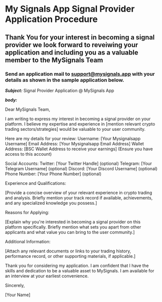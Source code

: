 # My Signals App Signal Provider Application Procedure

## Thank You for your interest in becoming a signal provider we look forward to reveiwing your application and including you as a valuable member to the MySignals Team

### Send an application mail to <a style="color:blue" href="mailto:support@mysignals.app">support@mysignals.app</a> with your details as shown in the sample application below.

***Subject:*** Signal Provider Application @ MySignals App

***body:***

Dear MySignals Team,

I am writing to express my interest in becoming a signal provider on your platform. I believe my expertise and experience in [mention relevant crypto trading sectors/strategies] would be valuable to your user community.

Here are my details for your review:
Username: [Your Mysignalsapp Username]
Email Address: [Your Mysignalsapp Email Address]
Wallet Address: [BSC Wallet Address to receive your earnings] (Ensure you have access to this account)

Social Accounts:
Twitter: [Your Twitter Handle] (optional)
Telegram: [Your Telegram Username] (optional)
Discord: [Your Discord Username] (optional)
Phone Number: [Your Phone Number] (optional)

Experience and Qualifications:

[Provide a concise overview of your relevant experience in crypto trading and analysis. Briefly mention your track record if available, achievements, and any specialized knowledge you possess.]

Reasons for Applying:

[Explain why you're interested in becoming a signal provider on this platform specifically. Briefly mention what sets you apart from other applicants and what value you can bring to the user community.]

Additional Information:

[Attach any relevant documents or links to your trading history, performance record, or other supporting materials, if applicable.]

Thank you for considering my application. I am confident that I have the skills and dedication to be a valuable asset to MySignals. I am available for an interview at your earliest convenience.

Sincerely,

[Your Name]

